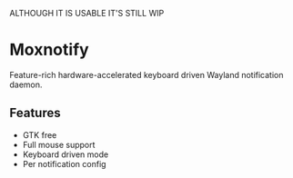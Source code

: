 ALTHOUGH IT IS USABLE IT'S STILL WIP

# Moxnotify

Feature-rich hardware-accelerated keyboard driven Wayland notification daemon.

## Features

- GTK free
- Full mouse support
- Keyboard driven mode
- Per notification config

